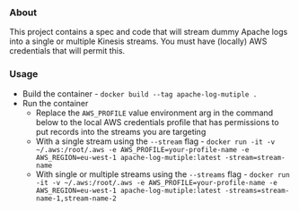 ### About
This project contains a spec and code that will stream dummy Apache logs into a single or multiple Kinesis streams. You must have (locally) AWS credentials that will permit this.

### Usage
  - Build the container - `docker build --tag apache-log-mutiple .`
  - Run the container
    - Replace the `AWS_PROFILE` value environment arg in the command below to the local AWS credentials profile that has permissions to put records into the streams you are targeting
    - With a single stream using the `--stream` flag - `docker run -it -v ~/.aws:/root/.aws -e AWS_PROFILE=your-profile-name -e AWS_REGION=eu-west-1 apache-log-mutiple:latest -stream=stream-name`
    - With single or multiple streams using the `--streams` flag - `docker run -it -v ~/.aws:/root/.aws -e AWS_PROFILE=your-profile-name -e AWS_REGION=eu-west-1 apache-log-mutiple:latest -streams=stream-name-1,stream-name-2`

